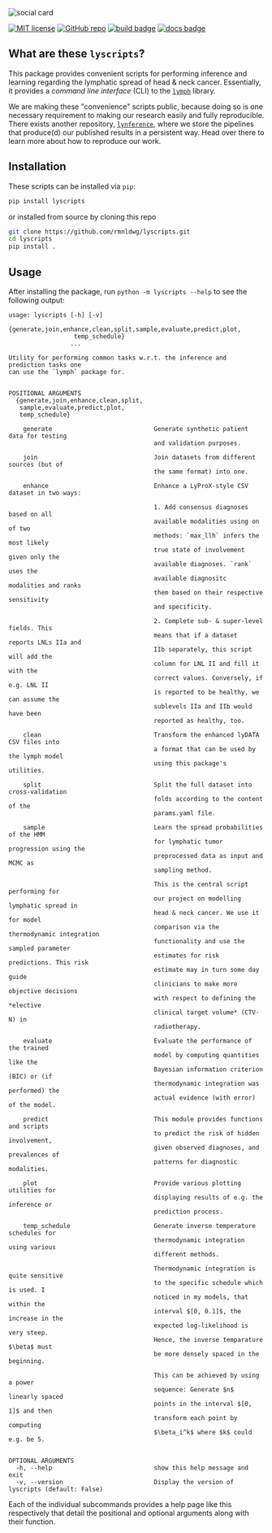![social card](./github-social-card.png)

[![MIT license](https://img.shields.io/badge/license-MIT-blue.svg?style=flat)](https://github.com/rmnldwg/lyscripts/blob/main/LICENSE)
[![GitHub repo](https://img.shields.io/badge/rmnldwg%2Flymph-grey.svg?style=flat&logo=github)](https://github.com/rmnldwg/lyscripts)
[![build badge](https://github.com/rmnldwg/lyscripts/actions/workflows/build.yml/badge.svg?style=flat)](https://pypi.org/project/lyscripts/)
[![docs badge](https://github.com/rmnldwg/lyscripts/actions/workflows/docs.yml/badge.svg?style=flat)](https://rmnldwg.github.io/lyscripts/)

## What are these `lyscripts`?

This package provides convenient scripts for performing inference and learning regarding the lymphatic spread of head & neck cancer. Essentially, it provides a *command line interface* (CLI) to the [`lymph`](https://github.com/rmnldwg/lymph) library.

We are making these "convenience" scripts public, because doing so is one necessary requirement to making our research easily and fully reproducible. There exists another repository, [`lynference`](https://github.com/rmnldwg/lynference), where we store the pipelines that produce(d) our published results in a persistent way. Head over there to learn more about how to reproduce our work.

## Installation

These scripts can be installed via `pip`:

```bash
pip install lyscripts
```

or installed from source by cloning this repo

```bash
git clone https://github.com/rmnldwg/lyscripts.git
cd lyscripts
pip install .
```

## Usage

After installing the package, run `python -m lyscripts --help` to see the following output:

```
usage: lyscripts [-h] [-v]
                 {generate,join,enhance,clean,split,sample,evaluate,predict,plot,
                  temp_schedule}
                 ...

Utility for performing common tasks w.r.t. the inference and prediction tasks one
can use the `lymph` package for.


POSITIONAL ARGUMENTS
  {generate,join,enhance,clean,split,
   sample,evaluate,predict,plot,
   temp_schedule}

    generate                            Generate synthetic patient data for testing
                                        and validation purposes.

    join                                Join datasets from different sources (but of
                                        the same format) into one.

    enhance                             Enhance a LyProX-style CSV dataset in two ways:

                                        1. Add consensus diagnoses based on all
                                        available modalities using on of two
                                        methods: `max_llh` infers the most likely
                                        true state of involvement given only the
                                        available diagnoses. `rank` uses the
                                        available diagnositc modalities and ranks
                                        them based on their respective sensitivity
                                        and specificity.

                                        2. Complete sub- & super-level fields. This
                                        means that if a dataset reports LNLs IIa and
                                        IIb separately, this script will add the
                                        column for LNL II and fill it with the
                                        correct values. Conversely, if e.g. LNL II
                                        is reported to be healthy, we can assume the
                                        sublevels IIa and IIb would have been
                                        reported as healthy, too.

    clean                               Transform the enhanced lyDATA CSV files into
                                        a format that can be used by the lymph model
                                        using this package's utilities.

    split                               Split the full dataset into cross-validation
                                        folds according to the content of the
                                        params.yaml file.

    sample                              Learn the spread probabilities of the HMM
                                        for lymphatic tumor progression using the
                                        preprocessed data as input and MCMC as
                                        sampling method.

                                        This is the central script performing for
                                        our project on modelling lymphatic spread in
                                        head & neck cancer. We use it for model
                                        comparison via the thermodynamic integration
                                        functionality and use the sampled parameter
                                        estimates for risk predictions. This risk
                                        estimate may in turn some day guide
                                        clinicians to make more objective decisions
                                        with respect to defining the *elective
                                        clinical target volume* (CTV-N) in
                                        radiotherapy.

    evaluate                            Evaluate the performance of the trained
                                        model by computing quantities like the
                                        Bayesian information criterion (BIC) or (if
                                        thermodynamic integration was performed) the
                                        actual evidence (with error) of the model.

    predict                             This module provides functions and scripts
                                        to predict the risk of hidden involvement,
                                        given observed diagnoses, and prevalences of
                                        patterns for diagnostic modalities.

    plot                                Provide various plotting utilities for
                                        displaying results of e.g. the inference or
                                        prediction process.

    temp_schedule                       Generate inverse temperature schedules for
                                        thermodynamic integration using various
                                        different methods.

                                        Thermodynamic integration is quite sensitive
                                        to the specific schedule which is used. I
                                        noticed in my models, that within the
                                        interval $[0, 0.1]$, the increase in the
                                        expected log-likelihood is very steep.
                                        Hence, the inverse temparature $\beta$ must
                                        be more densely spaced in the beginning.

                                        This can be achieved by using a power
                                        sequence: Generate $n$ linearly spaced
                                        points in the interval $[0, 1]$ and then
                                        transform each point by computing
                                        $\beta_i^k$ where $k$ could e.g. be 5.


OPTIONAL ARGUMENTS
  -h, --help                            show this help message and exit
  -v, --version                         Display the version of lyscripts (default: False)
```

Each of the individual subcommands provides a help page like this respectively that detail the positional and optional arguments along with their function.
